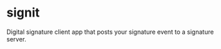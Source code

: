 signit
======

Digital signature client app that posts your signature event to a signature server. 
